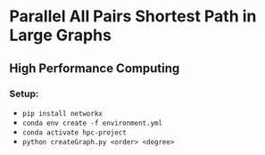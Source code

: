 # Parallel All Pairs Shortest Path in Large Graphs
## High Performance Computing


### Setup:
- ```pip install networkx```
- ```conda env create -f environment.yml```
- ```conda activate hpc-project```
- ```python createGraph.py <order> <degree>```
